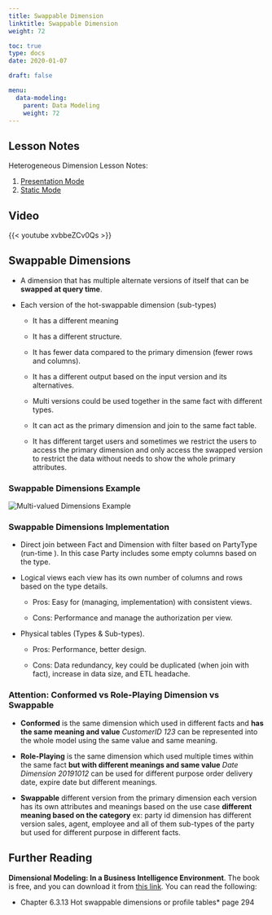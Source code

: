 ```yaml
---
title: Swappable Dimension
linktitle: Swappable Dimension
weight: 72

toc: true
type: docs
date: 2020-01-07

draft: false

menu:
  data-modeling:
    parent: Data Modeling
    weight: 72
---
```


## Lesson Notes

Heterogeneous Dimension Lesson Notes:
1. [Presentation Mode](../11-swappable-dimension-ps.pdf)
1. [Static Mode](../11-swappable-dimension-rs.pdf)


## Video

{{< youtube xvbbeZCv0Qs >}}

## Swappable Dimensions

-   A dimension that has multiple alternate versions of itself that can
    be **swapped at query time**.

-   Each version of the hot-swappable dimension (sub-types)

    -   It has a different meaning

    -   It has a different structure.

    -   It has fewer data compared to the primary dimension (fewer rows
        and columns).

    -   It has a different output based on the input version and its
        alternatives.

    -   Multi versions could be used together in the same fact with
        different types.

    -   It can act as the primary dimension and join to the same fact
        table.

    -   It has different target users and sometimes we restrict the
        users to access the primary dimension and only access the
        swapped version to restrict the data without needs to show the
        whole primary attributes.


### Swappable Dimensions Example


![Multi-valued Dimensions Example](../figures/swap-dim.png)

### Swappable Dimensions Implementation

-   Direct join between Fact and Dimension with filter based on
    PartyType (run-time ). In this case Party includes some empty
    columns based on the type.

-   Logical views each view has its own number of columns and rows based
    on the type details.

    -   Pros: Easy for (managing, implementation) with consistent views.

    -   Cons: Performance and manage the authorization per view.

-   Physical tables (Types & Sub-types).

    -   Pros: Performance, better design.

    -   Cons: Data redundancy, key could be duplicated (when join with
        fact), increase in data size, and ETL headache.

### Attention: Conformed vs Role-Playing Dimension vs Swappable

-   **Conformed** is the same dimension which used in different facts
    and **has the same meaning and value** *CustomerID 123* can be represented into the whole model
    using the same value and same meaning.

-   **Role-Playing** is the same dimension which used multiple times
    within the same fact **but with different meanings and same value** *Date Dimension 20191012* can be used for
    different purpose order delivery date, expire date but different
    meanings.

-   **Swappable** different version from the primary dimension each
    version has its own attributes and meanings based on the use case
    **different meaning based on the category** ex: party id dimension has different version sales, agent, employee
    and all of them sub-types of the party but used for different
    purpose in different facts.


## Further Reading

**Dimensional Modeling: In a Business Intelligence Environment**. The book is free, and you can download it from [this link](https://www.redbooks.ibm.com/redbooks/pdfs/sg247138.pdf). You can read the following:

- Chapter 6.3.13 Hot swappable dimensions or profile tables* page 294
